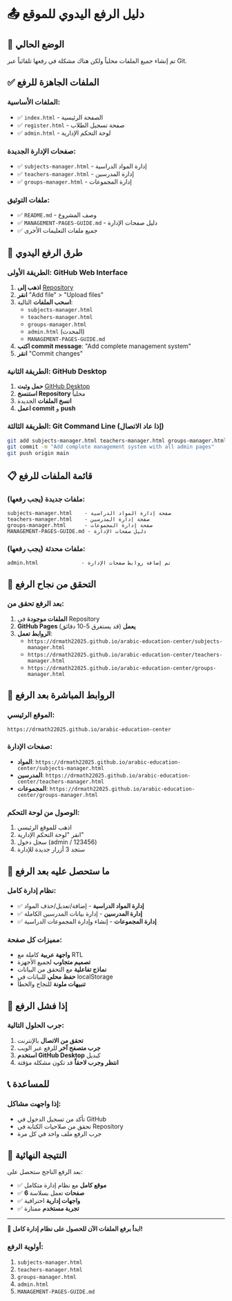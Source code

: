 # 📤 دليل الرفع اليدوي للموقع

## 🚨 الوضع الحالي
تم إنشاء جميع الملفات محلياً ولكن هناك مشكلة في رفعها تلقائياً عبر Git.

## ✅ الملفات الجاهزة للرفع

### الملفات الأساسية:
- ✅ `index.html` - الصفحة الرئيسية
- ✅ `register.html` - صفحة تسجيل الطلاب
- ✅ `admin.html` - لوحة التحكم الإدارية

### صفحات الإدارة الجديدة:
- ✅ `subjects-manager.html` - إدارة المواد الدراسية
- ✅ `teachers-manager.html` - إدارة المدرسين
- ✅ `groups-manager.html` - إدارة المجموعات

### ملفات التوثيق:
- ✅ `README.md` - وصف المشروع
- ✅ `MANAGEMENT-PAGES-GUIDE.md` - دليل صفحات الإدارة
- ✅ جميع ملفات التعليمات الأخرى

## 🔧 طرق الرفع اليدوي

### الطريقة الأولى: GitHub Web Interface
1. **اذهب إلى** [Repository](https://github.com/drmath22025/arabic-education-center)
2. **انقر** "Add file" > "Upload files"
3. **اسحب الملفات** التالية:
   - `subjects-manager.html`
   - `teachers-manager.html`
   - `groups-manager.html`
   - `admin.html` (المحدث)
   - `MANAGEMENT-PAGES-GUIDE.md`
4. **اكتب commit message**: "Add complete management system"
5. **انقر** "Commit changes"

### الطريقة الثانية: GitHub Desktop
1. **حمل وثبت** [GitHub Desktop](https://desktop.github.com/)
2. **استنسخ Repository** محلياً
3. **انسخ الملفات** الجديدة
4. **اعمل commit** و **push**

### الطريقة الثالثة: Git Command Line (إذا عاد الاتصال)
```bash
git add subjects-manager.html teachers-manager.html groups-manager.html admin.html MANAGEMENT-PAGES-GUIDE.md
git commit -m "Add complete management system with all admin pages"
git push origin main
```

## 📋 قائمة الملفات للرفع

### ملفات جديدة (يجب رفعها):
```
subjects-manager.html    - صفحة إدارة المواد الدراسية
teachers-manager.html    - صفحة إدارة المدرسين  
groups-manager.html      - صفحة إدارة المجموعات
MANAGEMENT-PAGES-GUIDE.md - دليل صفحات الإدارة
```

### ملفات محدثة (يجب رفعها):
```
admin.html              - تم إضافة روابط صفحات الإدارة
```

## 🎯 التحقق من نجاح الرفع

### بعد الرفع تحقق من:
1. **الملفات موجودة** في Repository
2. **GitHub Pages يعمل** (قد يستغرق 5-10 دقائق)
3. **الروابط تعمل**:
   - `https://drmath22025.github.io/arabic-education-center/subjects-manager.html`
   - `https://drmath22025.github.io/arabic-education-center/teachers-manager.html`
   - `https://drmath22025.github.io/arabic-education-center/groups-manager.html`

## 🔗 الروابط المباشرة بعد الرفع

### الموقع الرئيسي:
`https://drmath22025.github.io/arabic-education-center`

### صفحات الإدارة:
- **المواد**: `https://drmath22025.github.io/arabic-education-center/subjects-manager.html`
- **المدرسين**: `https://drmath22025.github.io/arabic-education-center/teachers-manager.html`
- **المجموعات**: `https://drmath22025.github.io/arabic-education-center/groups-manager.html`

### الوصول من لوحة التحكم:
1. اذهب للموقع الرئيسي
2. انقر "لوحة التحكم الإدارية"
3. سجل دخول (admin / 123456)
4. ستجد 3 أزرار جديدة للإدارة

## 🎨 ما ستحصل عليه بعد الرفع

### نظام إدارة كامل:
- ✅ **إدارة المواد الدراسية** - إضافة/تعديل/حذف المواد
- ✅ **إدارة المدرسين** - إدارة بيانات المدرسين الكاملة
- ✅ **إدارة المجموعات** - إنشاء وإدارة المجموعات الدراسية

### مميزات كل صفحة:
- **واجهة عربية** كاملة مع RTL
- **تصميم متجاوب** لجميع الأجهزة
- **نماذج تفاعلية** مع التحقق من البيانات
- **حفظ محلي** للبيانات في localStorage
- **تنبيهات ملونة** للنجاح والخطأ

## 🔄 إذا فشل الرفع

### جرب الحلول التالية:
1. **تحقق من الاتصال** بالإنترنت
2. **جرب متصفح آخر** للرفع عبر الويب
3. **استخدم GitHub Desktop** كبديل
4. **انتظر وجرب لاحقاً** قد تكون مشكلة مؤقتة

## 📞 للمساعدة

### إذا واجهت مشاكل:
- تأكد من تسجيل الدخول في GitHub
- تحقق من صلاحيات الكتابة في Repository
- جرب الرفع ملف واحد في كل مرة

## 🎉 النتيجة النهائية

بعد الرفع الناجح ستحصل على:
- ✅ **موقع كامل** مع نظام إدارة متكامل
- ✅ **6 صفحات** تعمل بسلاسة
- ✅ **واجهات إدارية** احترافية
- ✅ **تجربة مستخدم** ممتازة

---

**🚀 ابدأ برفع الملفات الآن للحصول على نظام إدارة كامل!**

### أولوية الرفع:
1. `subjects-manager.html`
2. `teachers-manager.html` 
3. `groups-manager.html`
4. `admin.html`
5. `MANAGEMENT-PAGES-GUIDE.md`
